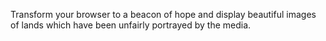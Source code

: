 Transform your browser to a beacon of hope and display beautiful images of lands which have been unfairly portrayed by the media.
